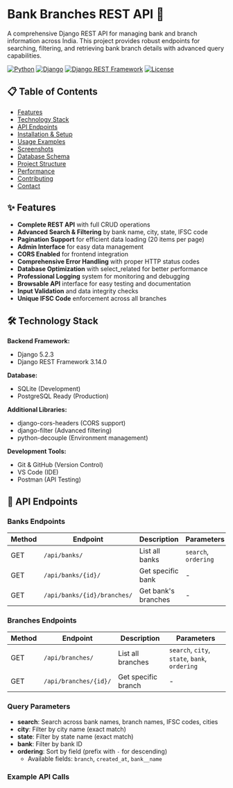 # Bank Branches REST API 🏦

A comprehensive Django REST API for managing bank and branch information across India. This project provides robust endpoints for searching, filtering, and retrieving bank branch details with advanced query capabilities.

[![Python](https://img.shields.io/badge/Python-3.8+-blue.svg)](https://python.org)
[![Django](https://img.shields.io/badge/Django-5.2.3-green.svg)](https://djangoproject.com)
[![Django REST Framework](https://img.shields.io/badge/DRF-3.14.0-red.svg)](https://django-rest-framework.org)
[![License](https://img.shields.io/badge/License-MIT-yellow.svg)](LICENSE)

## 📋 Table of Contents

- [Features](#features)
- [Technology Stack](#technology-stack)
- [API Endpoints](#api-endpoints)
- [Installation & Setup](#installation--setup)
- [Usage Examples](#usage-examples)
- [Screenshots](#screenshots)
- [Database Schema](#database-schema)
- [Project Structure](#project-structure)
- [Performance](#performance)
- [Contributing](#contributing)
- [Contact](#contact)

## ✨ Features

- **Complete REST API** with full CRUD operations
- **Advanced Search & Filtering** by bank name, city, state, IFSC code
- **Pagination Support** for efficient data loading (20 items per page)
- **Admin Interface** for easy data management
- **CORS Enabled** for frontend integration
- **Comprehensive Error Handling** with proper HTTP status codes
- **Database Optimization** with select_related for better performance
- **Professional Logging** system for monitoring and debugging
- **Browsable API** interface for easy testing and documentation
- **Input Validation** and data integrity checks
- **Unique IFSC Code** enforcement across all branches

## 🛠️ Technology Stack

**Backend Framework:**
- Django 5.2.3
- Django REST Framework 3.14.0

**Database:**
- SQLite (Development)
- PostgreSQL Ready (Production)

**Additional Libraries:**
- django-cors-headers (CORS support)
- django-filter (Advanced filtering)
- python-decouple (Environment management)

**Development Tools:**
- Git & GitHub (Version Control)
- VS Code (IDE)
- Postman (API Testing)

## 🚀 API Endpoints

### Banks Endpoints

| Method | Endpoint | Description | Parameters |
|--------|----------|-------------|------------|
| GET | `/api/banks/` | List all banks | `search`, `ordering` |
| GET | `/api/banks/{id}/` | Get specific bank | - |
| GET | `/api/banks/{id}/branches/` | Get bank's branches | - |

### Branches Endpoints

| Method | Endpoint | Description | Parameters |
|--------|----------|-------------|------------|
| GET | `/api/branches/` | List all branches | `search`, `city`, `state`, `bank`, `ordering` |
| GET | `/api/branches/{id}/` | Get specific branch | - |

### Query Parameters

- **search**: Search across bank names, branch names, IFSC codes, cities
- **city**: Filter by city name (exact match)
- **state**: Filter by state name (exact match)
- **bank**: Filter by bank ID
- **ordering**: Sort by field (prefix with `-` for descending)
  - Available fields: `branch`, `created_at`, `bank__name`

### Example API Calls

